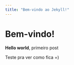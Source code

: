 ```yaml
---
title: "Bem-vindo ao Jekyll!"
---
```


# Bem-vindo!

**Hello world**, primeiro post

Teste pra ver como fica =)
